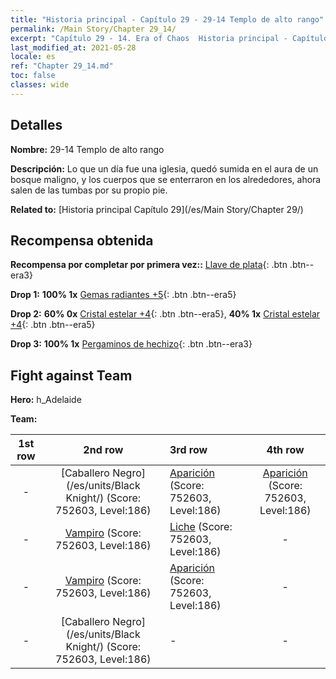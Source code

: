 ```yaml
---
title: "Historia principal - Capítulo 29 - 29-14 Templo de alto rango"
permalink: /Main Story/Chapter 29_14/
excerpt: "Capítulo 29 - 14. Era of Chaos  Historia principal - Capítulo 29_14. 29-14 Templo de alto rango"
last_modified_at: 2021-05-28
locale: es
ref: "Chapter 29_14.md"
toc: false
classes: wide
---
```


## Detalles

 **Nombre:** 29-14 Templo de alto rango

 **Descripción:** Lo que un día fue una iglesia, quedó sumida en el aura de un bosque maligno, y los cuerpos que se enterraron en los alrededores, ahora salen de las tumbas por su propio pie.

 **Related to:** [Historia principal Capítulo 29](/es/Main Story/Chapter 29/)

## Recompensa obtenida

 **Recompensa por completar por primera vez::** [Llave de plata](/ItemsES/con_693/){: .btn .btn--era3}

 **Drop 1:** **100% 1x** [Gemas radiantes +5](/ItemsES/mat_100/){: .btn .btn--era5}

 **Drop 2:** **60% 0x** [Cristal estelar +4](/ItemsES/mat_94/){: .btn .btn--era5}, **40% 1x** [Cristal estelar +4](/ItemsES/mat_94/){: .btn .btn--era5}

 **Drop 3:** **100% 1x** [Pergaminos de hechizo](/ItemsES/con_694/){: .btn .btn--era3}


## Fight against Team
 **Hero:** h_Adelaide

 **Team:**


  | 1st row | 2nd row | 3rd row | 4th row |
  |:----:|:----:|:----|:----:|
  | - | [Caballero Negro](/es/units/Black Knight/) (Score: 752603, Level:186)  | [Aparición](/es/units/Wight/) (Score: 752603, Level:186)  | [Aparición](/es/units/Wight/) (Score: 752603, Level:186)  |
  | - | [Vampiro](/es/units/Vampire/) (Score: 752603, Level:186)  | [Liche](/es/units/Lich/) (Score: 752603, Level:186)  | - |
  | - | [Vampiro](/es/units/Vampire/) (Score: 752603, Level:186)  | [Aparición](/es/units/Wight/) (Score: 752603, Level:186)  | - |
  | - | [Caballero Negro](/es/units/Black Knight/) (Score: 752603, Level:186)  | - | - |


